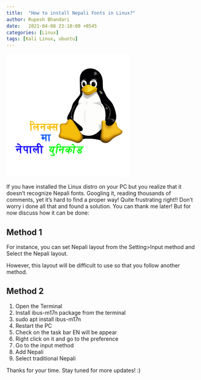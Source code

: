 ```yaml
---
title:  "How to install Nepali Fonts in Linux?"
author: Rupesh Bhandari
date:   2021-04-08 23:10:00 +0545
categories: [Linux] 
tags: [Kali Linux, ubuntu] 
---
```


![Nepali Font on Linux](/assets/img/linux/nepali-font-linux.png)

If you have installed the Linux distro on your PC but you realize that it doesn’t recognize Nepali fonts. Googling it, reading thousands of comments, yet it’s hard to find a proper way! Quite frustrating right!! Don’t worry i done all that and found a solution. You can thank me later! But for now discuss how it can be done:

## Method 1

For instance, you can set Nepali layout from the Setting>Input method and Select the Nepali layout.

However, this layout will be difficult to use so that you follow another method.

## Method 2

1. Open the Terminal
1. Install ibus-m17n package from the terminal
1. sudo apt install ibus-m17n
1. Restart the PC
1. Check on the task bar EN will be appear
1. Right click on it and go to the preference
1. Go to the input method
1. Add Nepali
1. Select traditional Nepali

Thanks for your time. Stay tuned for more updates! :)
